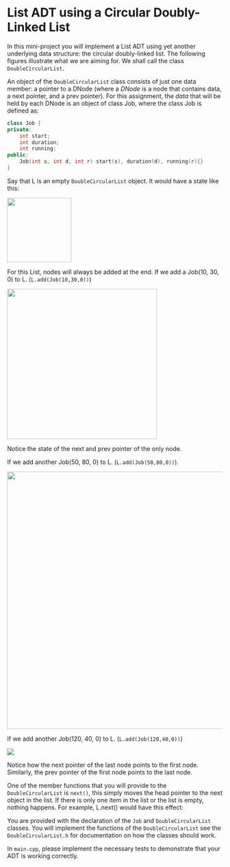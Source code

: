 # List ADT using a Circular Doubly-Linked List  

In this mini-project you will implement a List ADT using yet another underlying data structure: the circular doubly-linked list. The following figures illustrate what we are aiming for. We shall call the class `DoubleCircularList`. 

An object of the `DoubleCircularList` class consists of just one data member: a pointer to a DNode (where a *DNode* is a node that contains data, a next pointer, and a prev pointer). For this assignment, the *data* that will be held by each DNode is an object of class Job, where the class Job is defined as:

```c++
class Job {
private:
    int start;
    int duration;
    int running;
public:    
    Job(int s, int d, int r) start(s), duration(d), running(r){}
}
```

Say that L is an empty `DoubleCircularList` object. It would have a state like this:

<img src="https://i.imgur.com/8lxgvpJ.png" width = 150>

For this List, nodes will always be added at the end. If we add a Job(10, 30, 0) to L.  (`L.add(Job(10,30,0))`)

<img src="https://i.imgur.com/cb9kx82.png" width=350>

Notice the state of the next and prev pointer of the only node.

If we add another Job(50, 80, 0) to L.  (`L.add(Job(50,80,0))`). 

<img src="https://i.imgur.com/nba5V1U.png" width=600>

If we add another Job(120, 40, 0) to L.  (`L.add(Job(120,40,0))`)

<img src="https://i.imgur.com/UUwFTGp.png">

Notice how the next pointer of the last node points to the first node. Similarly, the prev pointer of the first node points to the last node. 



One of the member functions that you will provide to the `DoubleCircularList` is `next()`, this simply moves the head pointer to the next object in the list. If there is only one item in the list or the list is empty, nothing happens. For example, L.next() would have this effect:

You are provided with the declaration of the `Job` and `DoubleCircularList` classes.  You will implement the functions of the `DoubleCircularList` see the `DoubleCircularList.h` for documentation on how the classes should work.

In `main.cpp`, please implement the necessary tests to demonstrate that your ADT is working correctly.







